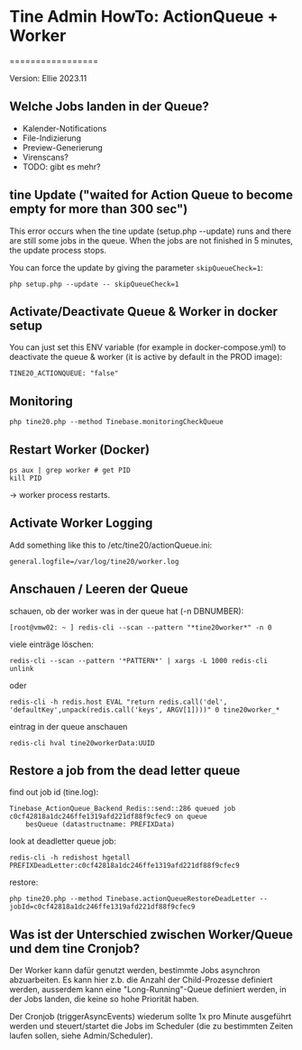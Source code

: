 # Tine Admin HowTo: ActionQueue + Worker
=================

Version: Ellie 2023.11

## Welche Jobs landen in der Queue?

- Kalender-Notifications
- File-Indizierung
- Preview-Generierung
- Virenscans?
- TODO: gibt es mehr?

## tine Update ("waited for Action Queue to become empty for more than 300 sec")

This error occurs when the tine update (setup.php --update) runs and there are still some jobs in the queue.
When the jobs are not finished in 5 minutes, the update process stops.

You can force the update by giving the parameter `skipQueueCheck=1`:

    php setup.php --update -- skipQueueCheck=1

## Activate/Deactivate Queue & Worker in docker setup

You can just set this ENV variable (for example in docker-compose.yml) to deactivate the queue & worker (it is active by default in the PROD image):

    TINE20_ACTIONQUEUE: "false"

## Monitoring

    php tine20.php --method Tinebase.monitoringCheckQueue

## Restart Worker (Docker)

    ps aux | grep worker # get PID
    kill PID

-> worker process restarts.

## Activate Worker Logging

Add something like this to /etc/tine20/actionQueue.ini:

    general.logfile=/var/log/tine20/worker.log

## Anschauen / Leeren der Queue

schauen, ob der worker was in der queue hat (-n DBNUMBER):

    [root@vmw02: ~ ] redis-cli --scan --pattern "*tine20worker*" -n 0


viele einträge löschen:

    redis-cli --scan --pattern '*PATTERN*' | xargs -L 1000 redis-cli unlink

oder

    redis-cli -h redis.host EVAL "return redis.call('del', 'defaultKey',unpack(redis.call('keys', ARGV[1])))" 0 tine20worker_*

eintrag in der queue anschauen

    redis-cli hval tine20workerData:UUID

## Restore a job from the dead letter queue

find out job id (tine.log):

    Tinebase_ActionQueue_Backend_Redis::send::286 queued job c0cf42818a1dc246ffe1319afd221df88f9cfec9 on queue
        besQueue (datastructname: PREFIXData)

look at deadletter queue job:

    redis-cli -h redishost hgetall PREFIXDeadLetter:c0cf42818a1dc246ffe1319afd221df88f9cfec9

restore:

    php tine20.php --method Tinebase.actionQueueRestoreDeadLetter -- jobId=c0cf42818a1dc246ffe1319afd221df88f9cfec9

## Was ist der Unterschied zwischen Worker/Queue und dem tine Cronjob?

Der Worker kann dafür genutzt werden, bestimmte Jobs asynchron abzuarbeiten. Es kann hier z.b. die Anzahl der Child-Prozesse definiert werden, ausserdem kann eine "Long-Running"-Queue definiert werden, in der Jobs landen, die keine so hohe Priorität haben.

Der Cronjob (triggerAsyncEvents) wiederum sollte 1x pro Minute ausgeführt werden und steuert/startet die Jobs im Scheduler (die zu bestimmten Zeiten laufen sollen, siehe Admin/Scheduler).
